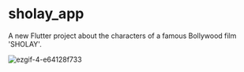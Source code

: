 # sholay_app

A new Flutter project about the characters of a famous Bollywood film 'SHOLAY'.

![ezgif-4-e64128f733](https://user-images.githubusercontent.com/78086124/156020581-d0ef5626-662e-4892-a17f-d15b61ae8c77.gif)
